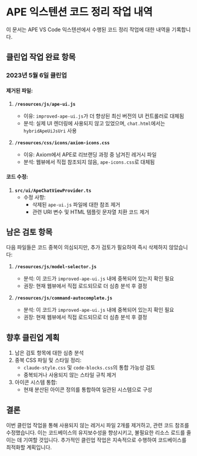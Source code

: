 # APE 익스텐션 코드 정리 작업 내역

이 문서는 APE VS Code 익스텐션에서 수행된 코드 정리 작업에 대한 내역을 기록합니다.

## 클린업 작업 완료 항목

### 2023년 5월 6일 클린업

#### 제거된 파일:

1. **`/resources/js/ape-ui.js`**
   - 이유: `improved-ape-ui.js`가 더 향상된 최신 버전의 UI 컨트롤러로 대체됨
   - 분석: 실제 UI 렌더링에 사용되지 않고 있었으며, `chat.html`에서는 `hybridApeUiJsUri` 사용

2. **`/resources/css/icons/axiom-icons.css`**
   - 이유: Axiom에서 APE로 리브랜딩 과정 중 남겨진 레거시 파일
   - 분석: 웹뷰에서 직접 참조되지 않음, `ape-icons.css`로 대체됨

#### 코드 수정:

1. **`src/ui/ApeChatViewProvider.ts`**
   - 수정 사항:
     - 삭제된 `ape-ui.js` 파일에 대한 참조 제거
     - 관련 URI 변수 및 HTML 템플릿 문자열 치환 코드 제거

## 남은 검토 항목

다음 파일들은 코드 중복이 의심되지만, 추가 검토가 필요하여 즉시 삭제하지 않았습니다:

1. **`/resources/js/model-selector.js`**
   - 분석: 이 코드가 `improved-ape-ui.js` 내에 중복되어 있는지 확인 필요
   - 권장: 현재 웹뷰에서 직접 로드되므로 더 심층 분석 후 결정

2. **`/resources/js/command-autocomplete.js`**
   - 분석: 이 코드가 `improved-ape-ui.js` 내에 중복되어 있는지 확인 필요
   - 권장: 현재 웹뷰에서 직접 로드되므로 더 심층 분석 후 결정

## 향후 클린업 계획

1. 남은 검토 항목에 대한 심층 분석
2. 중복 CSS 파일 및 스타일 정리:
   - `claude-style.css` 및 `code-blocks.css`의 통합 가능성 검토
   - 중복되거나 사용되지 않는 스타일 규칙 제거
3. 아이콘 시스템 통합:
   - 현재 분산된 아이콘 정의를 통합하여 일관된 시스템으로 구성

## 결론

이번 클린업 작업을 통해 사용되지 않는 레거시 파일 2개를 제거하고, 관련 코드 참조를 수정했습니다. 
이는 코드베이스의 유지보수성을 향상시키고, 불필요한 리소스 로드를 줄이는 데 기여할 것입니다.
추가적인 클린업 작업은 지속적으로 수행하여 코드베이스를 최적화할 계획입니다.